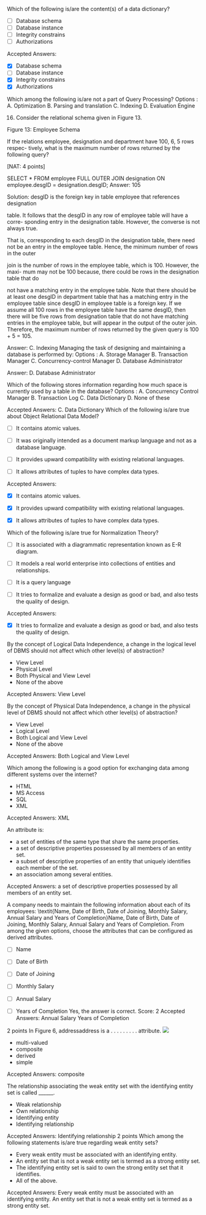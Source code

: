 Which of the following is/are the content(s) of a data dictionary?
- [ ] Database schema
- [ ] Database instance
- [ ] Integrity constrains
- [ ] Authorizations

Accepted Answers:
- [X] Database schema
- [ ] Database instance
- [X] Integrity constrains
- [X] Authorizations

Which among the following is/are not a part of Query Processing?
Options :
A. Optimization
B. Parsing and translation
C. Indexing
D. Evaluation Engine


16. Consider the relational schema given in Figure 13.

Figure 13: Employee Schema

If the relations employee, designation and department have 100, 6, 5 rows respec-
tively, what is the maximum number of rows returned by the following query?

[NAT: 4 points]

SELECT * FROM employee FULL OUTER JOIN designation
ON employee.desgID = designation.desgID;
Answer: 105

Solution: desgID is the foreign key in table employee that references designation

table. It follows that the desgID in any row of employee table will have a corre-
sponding entry in the designation table. However, the converse is not always true.

That is, corresponding to each desgID in the designation table, there need not be
an entry in the employee table. Hence, the minimum number of rows in the outer

join is the number of rows in the employee table, which is 100. However, the maxi-
mum may not be 100 because, there could be rows in the designation table that do

not have a matching entry in the employee table. Note that there should be at least
one desgID in department table that has a matching entry in the employee table
since desgID in employee table is a foreign key. If we assume all 100 rows in the
employee table have the same desgID, then there will be five rows from designation
table that do not have matching entries in the employee table, but will appear in the
output of the outer join. Therefore, the maximum number of rows returned by the
given query is 100 + 5 = 105.


Answer:
C. Indexing
Managing the task of designing and maintaining a database is performed by:
Options :
A. Storage Manager
B. Transaction Manager
C. Concurrency-control Manager
D. Database Administrator

Answer: 
D. Database Administrator

Which of the following stores information regarding how much space is currently used by a table
in the database?
Options :
A. Concurrency Control Manager
B. Transaction Log
C. Data Dictionary
D. None of these

Accepted Answers:
C. Data Dictionary
Which of the following is/are true about Object Relational Data Model?
- [ ] It contains atomic values.
- [ ] It was originally intended as a document markup language and not as a database language.
- [ ] It provides upward compatibility with existing relational languages.
- [ ] It allows attributes of tuples to have complex data types.


Accepted Answers:
- [X] It contains atomic values.
- [X] It provides upward compatibility with existing relational languages.
- [X] It allows attributes of tuples to have complex data types.


Which of the following is/are true for Normalization Theory?
- [ ] It is associated with a diagrammatic representation known as E-R diagram.
- [ ] It models a real world enterprise into collections of entities and relationships.
- [ ] It is a query language
- [ ] It tries to formalize and evaluate a design as good or bad, and also tests the quality of design.


Accepted Answers:
- [X] It tries to formalize and evaluate a design as good or bad, and also tests the quality of design.

By the concept of Logical Data Independence, a change in the logical level of DBMS should not affect which other level(s) of abstraction?
- View Level
- Physical Level
- Both Physical and View Level
- None of the above


Accepted Answers:
View Level

By the concept of Physical Data Independence, a change in the physical level of DBMS should not affect which other level(s) of abstraction?
- View Level
- Logical Level
- Both Logical and View Level
- None of the above


Accepted Answers:
Both Logical and View Level

Which among the following is a good option for exchanging data among different systems over the internet?
- HTML
- MS Access
- SQL
- XML


Accepted Answers:
XML

An attribute is:
- a set of entities of the same type that share the same properties.
- a set of descriptive properties possessed by all members of an entity set.
- a subset of descriptive properties of an entity that uniquely identifies each member of the set.
- an association among several entities.

Accepted Answers:
a set of descriptive properties possessed by all members of an entity set.



A company needs to maintain the following information about each of its employees: \textit{Name, Date of Birth, Date of Joining, Monthly Salary, Annual Salary and Years of Completion}Name, Date of Birth, Date of Joining, Monthly Salary, Annual Salary and Years of Completion. From among the given options, choose the attributes that can be configured as derived attributes.
- [ ] Name
- [ ] Date of Birth
- [ ] Date of Joining
- [ ] Monthly Salary
- [ ] Annual Salary
- [ ] Years of Completion
Yes, the answer is correct.
Score: 2
Accepted Answers:
Annual Salary
Years of Completion



2 points
In Figure 6, addressaddress is a . . . . . . . . . attribute.
![](https://backend.seek.onlinedegree.iitm.ac.in/21t3_cs2001/assets/img/DBQ26.png)

- multi-valued
- composite
- derived
- simple


Accepted Answers:
composite

The relationship associating the weak entity set with the identifying entity set is called ______.
- Weak relationship
- Own relationship
- Identifying entity
- Identifying relationship

Accepted Answers:
Identifying relationship
2 points
Which among the following statements is/are true regarding weak entity sets?
- Every weak entity must be associated with an identifying entity.
- An entity set that is not a weak entity set is termed as a strong entity set.
- The identifying entity set is said to own the strong entity set that it identifies.
- All of the above.

Accepted Answers:
Every weak entity must be associated with an identifying entity.
An entity set that is not a weak entity set is termed as a strong entity set.
